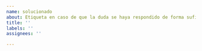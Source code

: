 ```yaml
---
name: solucionado
about: Etiqueta en caso de que la duda se haya respondido de forma suficiente.
title: ''
labels: ''
assignees: ''

---
```



